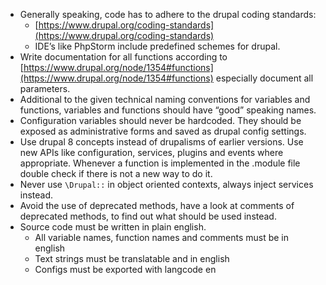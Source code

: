 * Generally speaking, code has to adhere to the drupal coding standards:
  * [https://www.drupal.org/coding-standards](https://www.drupal.org/coding-standards)
  * IDE’s like PhpStorm include predefined schemes for drupal.
* Write documentation for all functions according to [https://www.drupal.org/node/1354#functions](https://www.drupal.org/node/1354#functions) especially document all parameters.
* Additional to the given technical naming conventions for variables and functions, variables and functions should have “good” speaking names.
* Configuration variables should never be hardcoded. They should be exposed as administrative forms and saved as drupal config settings.
* Use drupal 8 concepts instead of drupalisms of earlier versions. Use new APIs like configuration, services, plugins and events where appropriate. Whenever a function is implemented in the .module file double check if there is not a new way to do it.
* Never use `\Drupal::` in object oriented contexts, always inject services instead.
* Avoid the use of deprecated methods, have a look at comments of deprecated methods, to find out what should be used instead.
* Source code must be written in plain english.
  * All variable names, function names and comments must be in english
  * Text strings must be translatable and in english
  * Configs must be exported with langcode en
